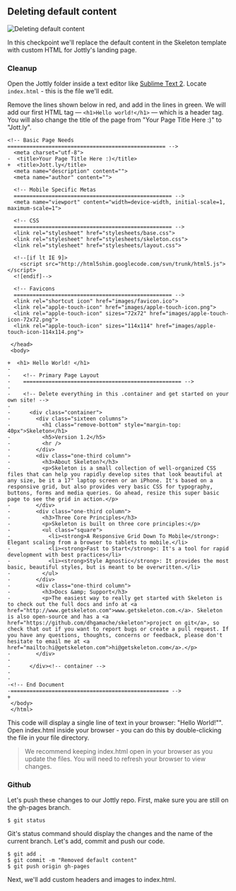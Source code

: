 ## Deleting default content

![Deleting default content](http://cl.ly/WEn9/02-deleting.png)

In this checkpoint we'll replace the default content in the Skeleton template with custom HTML for Jottly's landing page.

### Cleanup

Open the Jottly folder inside a text editor like [Sublime Text 2](http://www.sublimetext.com/2). Locate `index.html` - this is the file we'll edit.

Remove the lines shown below in red, and add in the lines in green. We will add our first HTML tag — `<h1>Hello world!</h1>` — which is a header tag. You will also change the title of the page from "Your Page Title Here :)" to "Jott.ly".

```html(index.html)
<!-- Basic Page Needs
================================================== -->
  <meta charset="utf-8">
-  <title>Your Page Title Here :)</title>
+  <title>Jott.ly</title>
  <meta name="description" content="">
  <meta name="author" content="">

  <!-- Mobile Specific Metas
  ================================================== -->
  <meta name="viewport" content="width=device-width, initial-scale=1, maximum-scale=1">

  <!-- CSS
  ================================================== -->
  <link rel="stylesheet" href="stylesheets/base.css">
  <link rel="stylesheet" href="stylesheets/skeleton.css">
  <link rel="stylesheet" href="stylesheets/layout.css">

  <!--[if lt IE 9]>
    <script src="http://html5shim.googlecode.com/svn/trunk/html5.js"></script>
  <![endif]-->

  <!-- Favicons
  ================================================== -->
  <link rel="shortcut icon" href="images/favicon.ico">
  <link rel="apple-touch-icon" href="images/apple-touch-icon.png">
  <link rel="apple-touch-icon" sizes="72x72" href="images/apple-touch-icon-72x72.png">
  <link rel="apple-touch-icon" sizes="114x114" href="images/apple-touch-icon-114x114.png">

 </head>
 <body>

+  <h1> Hello World! </h1>
-
-    <!-- Primary Page Layout
-    ================================================== -->
-
-    <!-- Delete everything in this .container and get started on your own site! -->
-
-      <div class="container">
-        <div class="sixteen columns">
-          <h1 class="remove-bottom" style="margin-top: 40px">Skeleton</h1>
-          <h5>Version 1.2</h5>
-          <hr />
-        </div>
-        <div class="one-third column">
-          <h3>About Skeleton?</h3>
-          <p>Skeleton is a small collection of well-organized CSS files that can help you rapidly develop sites that look beautiful at any size, be it a 17" laptop screen or an iPhone. It's based on a responsive grid, but also provides very basic CSS for typography, buttons, forms and media queries. Go ahead, resize this super basic page to see the grid in action.</p>
-        </div>
-        <div class="one-third column">
-          <h3>Three Core Principles</h3>
-          <p>Skeleton is built on three core principles:</p>
-          <ul class="square">
-            <li><strong>A Responsive Grid Down To Mobile</strong>: Elegant scaling from a browser to tablets to mobile.</li>
-            <li><strong>Fast to Start</strong>: It's a tool for rapid development with best practices</li>
-            <li><strong>Style Agnostic</strong>: It provides the most basic, beautiful styles, but is meant to be overwritten.</li>
-          </ul>
-        </div>
-        <div class="one-third column">
-          <h3>Docs &amp; Support</h3>
-          <p>The easiest way to really get started with Skeleton is to check out the full docs and info at <a href="http://www.getskeleton.com">www.getskeleton.com.</a>. Skeleton is also open-source and has a <a href="https://github.com/dhgamache/skeleton">project on git</a>, so check that out if you want to report bugs or create a pull request. If you have any questions, thoughts, concerns or feedback, please don't hesitate to email me at <a href="mailto:hi@getskeleton.com">hi@getskeleton.com</a>.</p>
-        </div>
-
-      </div><!-- container -->
-
-
-<!-- End Document
-================================================== -->
+
 </body>
 </html>
 ```

This code will display a single line of text in your browser: "Hello World!"". Open index.html inside your browser - you can do this by double-clicking the file in your file directory.

> We recommend keeping index.html open in your browser as you update the files. You will need to refresh your browser to view changes.

### Github

Let's push these changes to our Jottly repo. First, make sure you are still on the gh-pages branch.

```bash(Terminal)
$ git status
```

Git's status command should display the changes and the name of the current branch. Let's add, commit and push our code.

```bash(Terminal)
$ git add .
$ git commit -m "Removed default content"
$ git push origin gh-pages
```

Next, we'll add custom headers and images to index.html.
